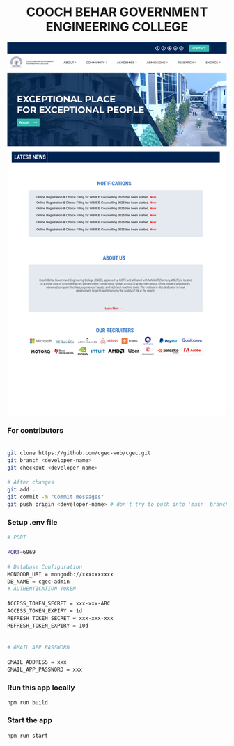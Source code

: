 <h1 align="center">COOCH BEHAR GOVERNMENT ENGINEERING COLLEGE</h1>

![CGEC Demo Design](/frontend/public/demo-design.png)

### For contributors

```bash

git clone https://github.com/cgec-web/cgec.git
git branch <developer-name>
git checkout <developer-name>

# After changes
git add .
git commit -m "Commit messages"
git push origin <developer-name> # don't try to push into 'main' branch

```

### Setup .env file

```bash
# PORT

PORT=6969

# Database Configuration
MONGODB_URI = mongodb://xxxxxxxxxx
DB_NAME = cgec-admin
# AUTHENTICATION TOKEN

ACCESS_TOKEN_SECRET = xxx-xxx-ABC
ACCESS_TOKEN_EXPIRY = 1d
REFRESH_TOKEN_SECRET = xxx-xxx-xxx
REFRESH_TOKEN_EXPIRY = 10d


# GMAIL APP PASSWORD

GMAIL_ADDRESS = xxx
GMAIL_APP_PASSWORD = xxx
```

### Run this app locally

```shell
npm run build
```

### Start the app

```shell
npm run start
```
